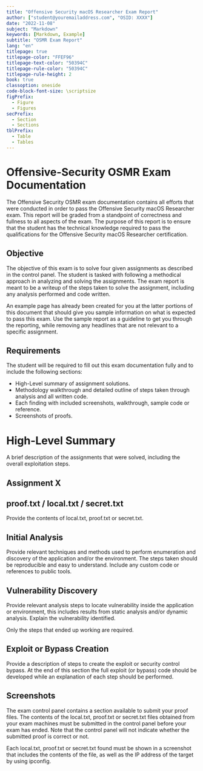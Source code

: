 ```yaml
---
title: "Offensive Security macOS Researcher Exam Report"
author: ["student@youremailaddress.com", "OSID: XXXX"]
date: "2022-11-08"
subject: "Markdown"
keywords: [Markdown, Example]
subtitle: "OSMR Exam Report"
lang: "en"
titlepage: true
titlepage-color: "FFEF96"
titlepage-text-color: "50394C"
titlepage-rule-color: "50394C"
titlepage-rule-height: 2
book: true
classoption: oneside
code-block-font-size: \scriptsize
figPrefix:
  - Figure
  - Figures
secPrefix:
  - Section
  - Sections
tblPrefix:
  - Table
  - Tables
---
```

# Offensive-Security OSMR Exam Documentation

The Offensive Security OSMR exam documentation contains all efforts that were conducted in order to pass the Offensive Security macOS Researcher exam.
This report will be graded from a standpoint of correctness and fullness to all aspects of the exam.
The purpose of this report is to ensure that the student has the technical knowledge required to pass the qualifications for the Offensive Security macOS Researcher certification.

## Objective

The objective of this exam is to solve four given assignments as described in the control panel.
The student is tasked with following a methodical approach in analyzing and solving the assignments.
The exam report is meant to be a writeup of the steps taken to solve the assignment, including any analysis performed and code written.

An example page has already been created for you at the latter portions of this document that should give you sample information on what is expected to pass this exam.
Use the sample report as a guideline to get you through the reporting, while removing any headlines that are not relevant to a specific assignment.

## Requirements

The student will be required to fill out this exam documentation fully and to include the following sections:

- High-Level summary of assignment solutions.
- Methodology walkthrough and detailed outline of steps taken through analysis and all written code.
- Each finding with included screenshots, walkthrough, sample code or reference.
- Screenshots of proofs.

# High-Level Summary

A brief description of the assignments that were solved, including the overall exploitation steps.

## Assignment X

## proof.txt / local.txt / secret.txt

Provide the contents of local.txt, proof.txt or secret.txt.

## Initial Analysis

Provide relevant techniques and methods used to perform enumeration and discovery of the application and/or the environment.
The steps taken should be reproducible and easy to understand.
Include any custom code or references to public tools.

## Vulnerability Discovery

Provide relevant analysis steps to locate vulnerability inside the application or environment, this includes results from static analysis and/or dynamic analysis.
Explain the vulnerability identified.

Only the steps that ended up working are required.

## Exploit or Bypass Creation

Provide a description of steps to create the exploit or security control bypass.
At the end of this section the full exploit (or bypass) code should be developed while an explanation of each step should be performed.

## Screenshots

The exam control panel contains a section available to submit your proof files.
The contents of the local.txt, proof.txt or secret.txt files obtained from your exam machines must be submitted in the control panel before your exam has ended.
Note that the control panel will not indicate whether the submitted proof is correct or not.

Each local.txt, proof.txt or secret.txt found must be shown in a screenshot that includes the contents of the file, as well as the IP address of the target by using ipconfig.

